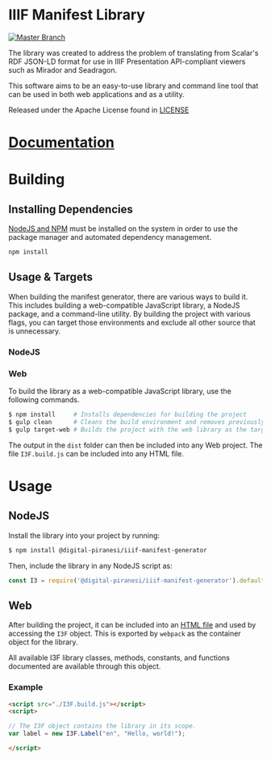 # <span id="1"></span> IIIF Manifest Library

[![Master Branch](https://github.com/DigitalPiranesi/IIIF-Manifest-Library/actions/workflows/build-master-using-gulp.yml/badge.svg?branch=master)](https://github.com/DigitalPiranesi/IIIF-Manifest-Library/actions/workflows/build-master-using-gulp.yml)

The library was created to address the problem of translating from Scalar's RDF
JSON-LD format for use in IIIF Presentation API-compliant viewers such as
Mirador and Seadragon.

This software aims to be an easy-to-use library and command line tool that
can be used in both web applications and as a utility.

Released under the Apache License found in [LICENSE](./LICENSE)

# [Documentation](https://digitalpiranesistorage.github.io/IIIF-Manifest-Library/)

# <span id="3"></span> Building

## Installing Dependencies
[NodeJS and NPM](https://docs.npmjs.com/downloading-and-installing-node-js-and-npm) must be installed on the system in order to use the package manager and automated dependency management.

```bash
npm install
```

## Usage & Targets
When building the manifest generator, there are various ways to build it. This includes building a web-compatible JavaScript library, a NodeJS package, and a command-line utility. By building the project with various flags, you can target those environments and exclude all other source that is unnecessary.

### NodeJS

### Web
To build the library as a web-compatible JavaScript library, use the following commands.

```bash
$ npm install     # Installs dependencies for building the project
$ gulp clean      # Cleans the build environment and removes previously built code.
$ gulp target-web # Builds the project with the web library as the target.
```

The output in the `dist` folder can then be included into any Web project. The file `I3F.build.js` can be included into any HTML file.

# Usage

## NodeJS
Install the library into your project by running:
```sh
$ npm install @digital-piranesi/iiif-manifest-generator
```

Then, include the library in any NodeJS script as:
```js
const I3 = require('@digital-piranesi/iiif-manifest-generator').default;
```

## Web
After building the project, it can be included into an [HTML file](https://github.com/DigitalPiranesiStorage/IIIF-Manifest-Library/tree/master/docs/examples/HTML.md) and used by accessing the `I3F` object. This is exported by `webpack` as the container object for the library.

All available I3F library classes, methods, constants, and functions documented are available through this object.

### Example
```html
<script src="./I3F.build.js"></script>
<script>

// The I3F object contains the library in its scope.
var label = new I3F.Label("en", "Hello, world!");

</script>
```
